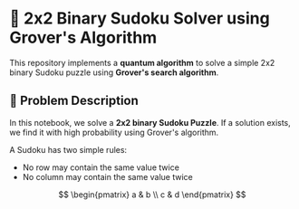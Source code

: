 # 🧩 2x2 Binary Sudoku Solver using Grover's Algorithm

This repository implements a **quantum algorithm** to solve a simple 2x2 binary Sudoku puzzle using **Grover's search algorithm**.

## 📖 Problem Description

In this notebook, we solve a **2x2 binary Sudoku Puzzle**. If a solution exists, we find it with high probability using Grover's algorithm.

A Sudoku has two simple rules:

- No row may contain the same value twice  
- No column may contain the same value twice

$$
\begin{pmatrix}
a & b \\
c & d
\end{pmatrix}
$$
